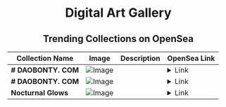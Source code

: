 <div align="center">

# Digital Art Gallery

## Trending Collections on OpenSea

| Collection Name                       | Image                                                                                     | Description                       | OpenSea Link                                                                                          |
|---------------------------------------|-------------------------------------------------------------------------------------------|-----------------------------------|--------------------------------------------------------------------------------------------------------|
| **# DAOBONTY. COM** | ![Image](https://i.seadn.io/s/raw/files/50b179d6114c374f72679958e6028f4b.png?w=500&auto=format?w=200&auto=format) |  | <details><summary>Link</summary>[# DAOBONTY. COM](https://opensea.io/collection/daobonty-com-36)</details> |
| **# DAOBONTY. COM** | ![Image](https://i.seadn.io/s/raw/files/1efe3d901210cdccae4a0d26d4af765e.png?w=500&auto=format?w=200&auto=format) |  | <details><summary>Link</summary>[# DAOBONTY. COM](https://opensea.io/collection/daobonty-com-35)</details> |
| **Nocturnal Glows** | ![Image](https://i.seadn.io/s/raw/files/1e389391a225e6fdfb9500fdd9428dbf.png?w=500&auto=format?w=200&auto=format) |  | <details><summary>Link</summary>[Nocturnal Glows](https://opensea.io/collection/nocturnal-glows)</details> |

</div>